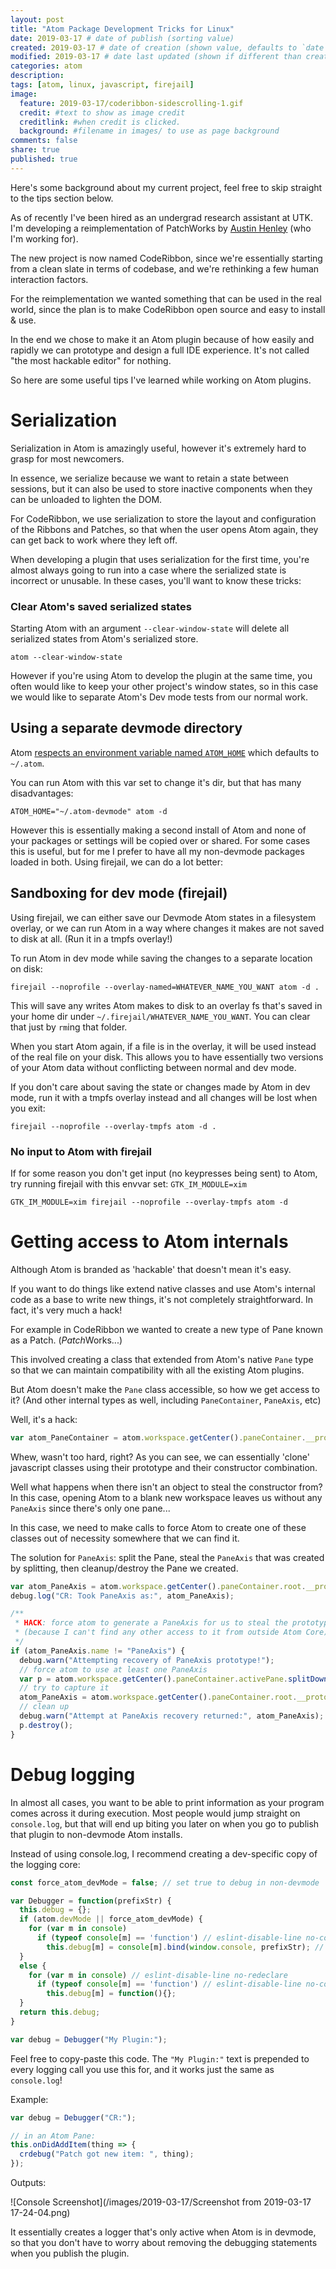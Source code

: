 ```yaml
---
layout: post
title: "Atom Package Development Tricks for Linux"
date: 2019-03-17 # date of publish (sorting value)
created: 2019-03-17 # date of creation (shown value, defaults to `date`)
modified: 2019-03-17 # date last updated (shown if different than created)
categories: atom
description:
tags: [atom, linux, javascript, firejail]
image:
  feature: 2019-03-17/coderibbon-sidescrolling-1.gif
  credit: #text to show as image credit
  creditlink: #when credit is clicked.
  background: #filename in images/ to use as page background
comments: false
share: true
published: true
---
```


Here's some background about my current project, feel free to skip straight to the tips section below.

As of recently I've been hired as an undergrad research assistant at UTK. I'm developing a reimplementation of PatchWorks by [Austin Henley](http://austinhenley.com/) (who I'm working for).

The new project is now named CodeRibbon, since we're essentially starting from a clean slate in terms of codebase, and we're rethinking a few human interaction factors.

For the reimplementation we wanted something that can be used in the real world, since the plan is to make CodeRibbon open source and easy to install & use.

In the end we chose to make it an Atom plugin because of how easily and rapidly we can prototype and design a full IDE experience. It's not called "the most hackable editor" for nothing.

So here are some useful tips I've learned while working on Atom plugins.


# Serialization

Serialization in Atom is amazingly useful, however it's extremely hard to grasp for most newcomers.

In essence, we serialize because we want to retain a state between sessions, but it can also be used to store inactive components when they can be unloaded to lighten the DOM.

For CodeRibbon, we use serialization to store the layout and configuration of the Ribbons and Patches, so that when the user opens Atom again, they can get back to work where they left off.

When developing a plugin that uses serialization for the first time, you're almost always going to run into a case where the serialized state is incorrect or unusable. In these cases, you'll want to know these tricks:

### Clear Atom's saved serialized states

Starting Atom with an argument `--clear-window-state` will delete all serialized states from Atom's serialized store.
```
atom --clear-window-state
```

However if you're using Atom to develop the plugin at the same time, you often would like to keep your other project's window states, so in this case we would like to separate Atom's Dev mode tests from our normal work.

## Using a separate devmode directory

Atom [respects an environment variable named `ATOM_HOME`](https://github.com/atom/atom/pull/5385) which defaults to `~/.atom`.

You can run Atom with this var set to change it's dir, but that has many disadvantages:

```
ATOM_HOME="~/.atom-devmode" atom -d
```

However this is essentially making a second install of Atom and none of your packages or settings will be copied over or shared. For some cases this is useful, but for me I prefer to have all my non-devmode packages loaded in both. Using firejail, we can do a lot better:

## Sandboxing for dev mode (firejail)

Using firejail, we can either save our Devmode Atom states in a filesystem overlay, or we can run Atom in a way where changes it makes are not saved to disk at all. (Run it in a tmpfs overlay!)

To run Atom in dev mode while saving the changes to a separate location on disk:

```
firejail --noprofile --overlay-named=WHATEVER_NAME_YOU_WANT atom -d .
```

This will save any writes Atom makes to disk to an overlay fs that's saved in your home dir under `~/.firejail/WHATEVER_NAME_YOU_WANT`. You can clear that just by `rm`ing that folder.

When you start Atom again, if a file is in the overlay, it will be used instead of the real file on your disk. This allows you to have essentially two versions of your Atom data without conflicting between normal and dev mode.

If you don't care about saving the state or changes made by Atom in dev mode, run it with a tmpfs overlay instead and all changes will be lost when you exit:

```
firejail --noprofile --overlay-tmpfs atom -d .
```

### No input to Atom with firejail

If for some reason you don't get input (no keypresses being sent) to Atom, try running firejail with this envvar set: `GTK_IM_MODULE=xim`

```
GTK_IM_MODULE=xim firejail --noprofile --overlay-tmpfs atom -d
```

# Getting access to Atom internals

Although Atom is branded as 'hackable' that doesn't mean it's easy.

If you want to do things like extend native classes and use Atom's internal code as a base to write new things, it's not completely straightforward. In fact, it's very much a hack!

For example in CodeRibbon we wanted to create a new type of Pane known as a Patch. (*Patch*Works...)

This involved creating a class that extended from Atom's native `Pane` type so that we can maintain compatibility with all the existing Atom plugins.

But Atom doesn't make the `Pane` class accessible, so how we get access to it? (And other internal types as well, including `PaneContainer`, `PaneAxis`, etc)

Well, it's a hack:

```js
var atom_PaneContainer = atom.workspace.getCenter().paneContainer.__proto__.constructor;
```

Whew, wasn't too hard, right? As you can see, we can essentially 'clone' javascript classes using their prototype and their constructor combination.

Well what happens when there isn't an object to steal the constructor from? In this case, opening Atom to a blank new workspace leaves us without any `PaneAxis` since there's only one pane...

In this case, we need to make calls to force Atom to create one of these classes out of necessity somewhere that we can find it.

The solution for `PaneAxis`: split the Pane, steal the `PaneAxis` that was created by splitting, then cleanup/destroy the Pane we created.

```js
var atom_PaneAxis = atom.workspace.getCenter().paneContainer.root.__proto__.constructor;
debug.log("CR: Took PaneAxis as:", atom_PaneAxis);

/**
 * HACK: force atom to generate a PaneAxis for us to steal the prototype from
 * (because I can't find any other access to it from outside Atom Core)
 */
if (atom_PaneAxis.name != "PaneAxis") {
  debug.warn("Attempting recovery of PaneAxis prototype!");
  // force atom to use at least one PaneAxis
  var p = atom.workspace.getCenter().paneContainer.activePane.splitDown();
  // try to capture it
  atom_PaneAxis = atom.workspace.getCenter().paneContainer.root.__proto__.constructor;
  // clean up
  debug.warn("Attempt at PaneAxis recovery returned:", atom_PaneAxis);
  p.destroy();
}
```

# Debug logging

In almost all cases, you want to be able to print information as your program comes across it during execution. Most people would jump straight on `console.log`, but that will end up biting you later on when you go to publish that plugin to non-devmode Atom installs.

Instead of using console.log, I recommend creating a dev-specific copy of the logging core:

```js
const force_atom_devMode = false; // set true to debug in non-devmode

var Debugger = function(prefixStr) {
  this.debug = {};
  if (atom.devMode || force_atom_devMode) {
    for (var m in console)
      if (typeof console[m] == 'function') // eslint-disable-line no-console
        this.debug[m] = console[m].bind(window.console, prefixStr); // eslint-disable-line no-console
  }
  else {
    for (var m in console) // eslint-disable-line no-redeclare
      if (typeof console[m] == 'function') // eslint-disable-line no-console
        this.debug[m] = function(){};
  }
  return this.debug;
}

var debug = Debugger("My Plugin:");
```

Feel free to copy-paste this code. The `"My Plugin:"` text is prepended to every logging call you use this for, and it works just the same as `console.log`!

Example:

```js
var debug = Debugger("CR:");

// in an Atom Pane:
this.onDidAddItem(thing => {
  crdebug("Patch got new item: ", thing);
});
```

Outputs:

![Console Screenshot](/images/2019-03-17/Screenshot from 2019-03-17 17-24-04.png)

It essentially creates a logger that's only active when Atom is in devmode, so that you don't have to worry about removing the debugging statements when you publish the plugin.
